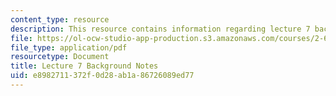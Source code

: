 ```yaml
---
content_type: resource
description: This resource contains information regarding lecture 7 background notes.
file: https://ol-ocw-studio-app-production.s3.amazonaws.com/courses/2-682-acoustical-oceanography-spring-2012/e8982711372f0d28ab1a86726089ed77_MIT2_682S12_bglec07.pdf
file_type: application/pdf
resourcetype: Document
title: Lecture 7 Background Notes
uid: e8982711-372f-0d28-ab1a-86726089ed77
---
```

